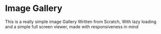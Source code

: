 # Image Gallery

This is a really simple image Gallery Written from Scratch, With lazy loading and a simple full screen viewer, made with responsiveness in mind
